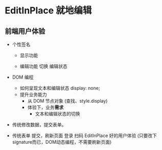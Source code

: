  # EditInPlace 就地编辑

 ## 前端用户体验
 - 个性签名
   - 显示功能
     <p></p>
   - 编辑功能
     切换 编辑状态

 - DOM 编程 
   - 如何呈现文本和编辑状态
     display: none;
   - 提升业务能力
     - 从 DOM 节点对象 (查找、style.display) 
     - 体验下，业务**需求**
       - 文本和编辑状态的切换
       
 - 传统修改数据，提交表单。
 - 传统表单 提交，刷新页面
   登录 扫码 
   EditInPlace 好的用户体验 (只要改下signature而已，DOM动态编程，不需要刷新页面)
